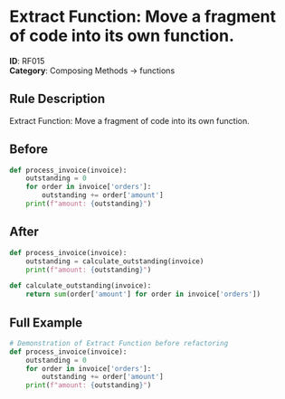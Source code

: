 # Extract Function: Move a fragment of code into its own function.

**ID**: RF015  
**Category**: Composing Methods → functions

## Rule Description
Extract Function: Move a fragment of code into its own function.

## Before
```python
def process_invoice(invoice):
    outstanding = 0
    for order in invoice['orders']:
        outstanding += order['amount']
    print(f"amount: {outstanding}")
```

## After  
```python
def process_invoice(invoice):
    outstanding = calculate_outstanding(invoice)
    print(f"amount: {outstanding}")

def calculate_outstanding(invoice):
    return sum(order['amount'] for order in invoice['orders'])
```

## Full Example
```python
# Demonstration of Extract Function before refactoring
def process_invoice(invoice):
    outstanding = 0
    for order in invoice['orders']:
        outstanding += order['amount']
    print(f"amount: {outstanding}")
```
